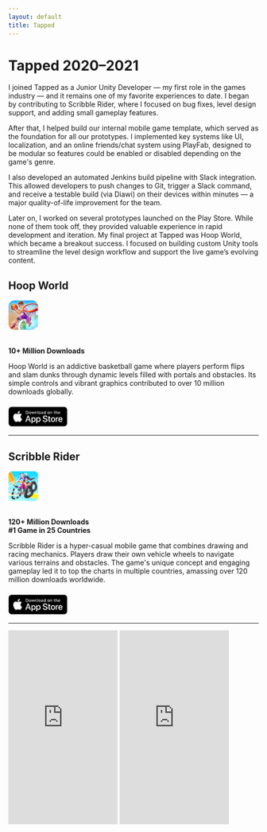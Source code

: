 ```yaml
---
layout: default
title: Tapped
---
```

# Tapped 2020–2021

I joined Tapped as a Junior Unity Developer — my first role in the games industry — and it remains one of my favorite experiences to date. I began by contributing to Scribble Rider, where I focused on bug fixes, level design support, and adding small gameplay features.

After that, I helped build our internal mobile game template, which served as the foundation for all our prototypes. I implemented key systems like UI, localization, and an online friends/chat system using PlayFab, designed to be modular so features could be enabled or disabled depending on the game's genre.

I also developed an automated Jenkins build pipeline with Slack integration. This allowed developers to push changes to Git, trigger a Slack command, and receive a testable build (via Diawi) on their devices within minutes — a major quality-of-life improvement for the team.

Later on, I worked on several prototypes launched on the Play Store. While none of them took off, they provided valuable experience in rapid development and iteration. My final project at Tapped was Hoop World, which became a breakout success. I focused on building custom Unity tools to streamline the level design workflow and support the live game’s evolving content.

## Hoop World

<img src="assets/images/hoop-world-logo.png" alt="Hoop World Logo" style="height: 60px; margin-bottom: 1rem;">

**10+ Million Downloads**

Hoop World is an addictive basketball game where players perform flips and slam dunks through dynamic levels filled with portals and obstacles. Its simple controls and vibrant graphics contributed to over 10 million downloads globally.

<a href="https://apps.apple.com/us/app/hoop-world-3d/id1582468475?l=en-GB" target="_blank">
  <img src="assets/images/app-store-badge.png" alt="Download on the App Store" style="height: 40px; margin-top: 0.5rem;">
</a>

---

## Scribble Rider

<img src="assets/images/scribble-logo.png" alt="Scribble Rider Logo" style="height: 60px; margin-bottom: 1rem;">

**120+ Million Downloads**  
**#1 Game in 25 Countries**

Scribble Rider is a hyper-casual mobile game that combines drawing and racing mechanics. Players draw their own vehicle wheels to navigate various terrains and obstacles. The game's unique concept and engaging gameplay led it to top the charts in multiple countries, amassing over 120 million downloads worldwide.

<a href="https://apps.apple.com/us/app/scribble-rider/id1518267642" target="_blank">
  <img src="assets/images/app-store-badge.png" alt="Download on the App Store" style="height: 40px; margin-top: 0.5rem;">
</a>

---

<div class="video-grid">
  <iframe width="220" height="390" src="https://www.youtube.com/embed/ZTKZfZE-agc" frameborder="0" allowfullscreen></iframe>
  <iframe width="220" height="390" src="https://www.youtube.com/embed/Qba_qkCFJcI" frameborder="0" allowfullscreen></iframe>
</div>
